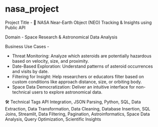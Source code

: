 # nasa_project
Project Title - 🚀 NASA Near-Earth Object (NEO) Tracking & Insights using Public API

Domain - Space Research & Astronomical Data Analysis

Business Use Cases - 
- Threat Monitoring: Analyze which asteroids are potentially hazardous based on velocity, size, and proximity.
- Date-Based Exploration: Understand patterns of asteroid occurrences and visits by date.
- Filtering for Insight: Help researchers or educators filter based on custom conditions like approach distance, size, or orbiting body.
- Space Data Democratization: Deliver an intuitive interface for non-technical users to explore astronomical data.

🛠 Technical Tags
API Integration, JSON Parsing, Python, SQL, Data Extraction, Data Transformation, Data Cleaning, Database Insertion, SQL Joins, Streamlit, Data Filtering, Pagination, Astroinformatics, Space Data Analysis, Query Optimization, Scientific Insights



